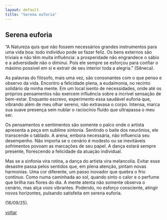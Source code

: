 ```yaml
---
layout: default
title: "Serena euforia"
--- 
```


## Serena euforia

“A Natureza quis que não fossem necessários grandes instrumentos para uma vida boa: todo indivíduo pode se fazer feliz. Os bens externos são triviais e não têm muita influência: a prosperidade não engrandece o sábio e a adversidade não o diminui. Pois ele sempre se esforçou para confiar o máximo possível em si e extrair de seu interior toda a alegria.” (Sêneca).

As palavras do filósofo, mais uma vez, são consonantes com o que penso e observo da vida. Encontro a felicidade plena, a eudaimonia, no recinto solidário da minha mente. Em um local isento de necessidades, onde até os próprios pensamentos não exercem influência sobre a incrível sensação de bem-estar. Enquanto escrevo, experimento essa saudável euforia que, vibrando além de meu olhar sereno, não extravasa o corpo. Intensa, marca sua suave presença sem nublar o raciocínio fluído que ultrapassa o meu ser.

Os pensamentos e sentimentos são somente o palco onde o artista apresenta a peça em sublime sintonia. Sentindo o baile dos neurônios, ele transcende o tablado. A arena, embora necessária, não influencia seu desempenho. Não importa se o cenário é modesto ou se inevitáveis sofrimentos povoam as marcações de seu papel. A dança estará sempre presente, florescendo a felicidade da atuação individual.

Mas se a sinfonia vira rotina, a dança do artista vira melancolia. Evitar esse desastre passa pelos sentidos que, em plena atenção, pintam novas harmonias. Uma cor diferente, um passo inovador que quebra o frio contínuo. Como numa caminhada ao sol, quando sinto o calor e o perfume que brilha nas flores do dia. A mente atenta não somente observa o cenário, mas alça voos vibrantes. Podendo, no esforço consciente, atingir novos horizontes, pulsando satisfeita em serena euforia.

(16/09/25).

[voltar](./)